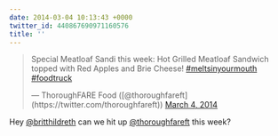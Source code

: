 ```yaml
---
date: 2014-03-04 10:13:43 +0000
twitter_id: 440867690971160576
title: ''
---
```


<blockquote class="twitter-tweet"><p lang="en" dir="ltr">Special Meatloaf Sandi this week: Hot Grilled Meatloaf Sandwich topped with Red Apples and Brie Cheese! <a href="https://twitter.com/hashtag/meltsinyourmouth?src=hash&amp;ref_src=twsrc%5Etfw">#meltsinyourmouth</a> <a href="https://twitter.com/hashtag/foodtruck?src=hash&amp;ref_src=twsrc%5Etfw">#foodtruck</a></p>&mdash; ThoroughFARE Food ([@thoroughfareft](https://twitter.com/thoroughfareft)) <a href="https://twitter.com/thoroughfareft/status/440852190089850880?ref_src=twsrc%5Etfw">March 4, 2014</a></blockquote>
<script async src="https://platform.twitter.com/widgets.js" charset="utf-8"></script>

Hey [@britthildreth](https://twitter.com/britthildreth) can we hit up [@thoroughfareft](https://twitter.com/thoroughfareft) this week? 
